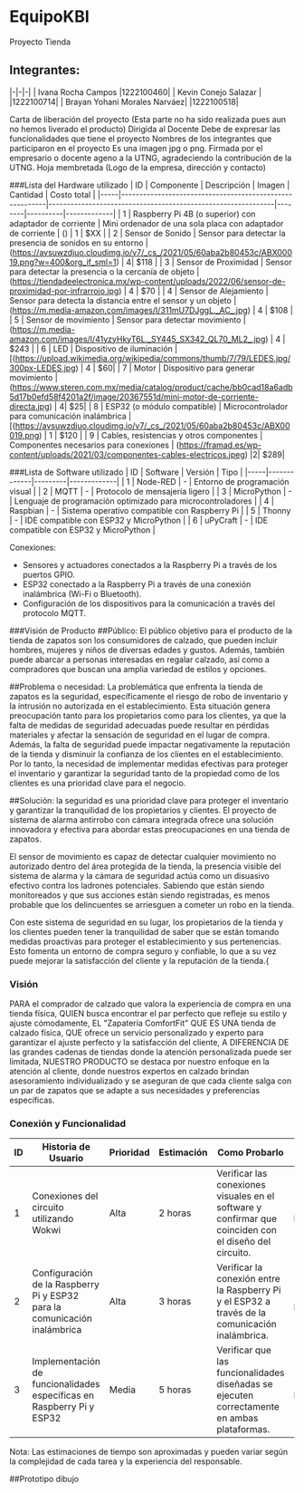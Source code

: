 # EquipoKBI
Proyecto Tienda

## Integrantes:
|-|-|-|
| Ivana Rocha Campos |1222100460|
| Kevin Conejo Salazar |  |1222100714| 
| Brayan Yohani Morales Narváez| |1222100518|

Carta de liberación del proyecto (Esta parte no ha sido realizada pues aun no hemos liverado el producto)
Dirigida al Docente
Debe de expresar las funcionalidades que tiene el proyecto
Nombres de los integrantes que participaron en el proyecto
Es una imagen jpg o png.
Firmada por el empresario o docente ageno a la UTNG, agradeciendo la contribución de la UTNG.
Hoja membretada (Logo de la empresa, dirección y contacto)

###Lista del Hardware utilizado
| ID  | Componente                                              | Descripción                                                  | Imagen | Cantidad | Costo total |
|-----|---------------------------------------------------------|--------------------------------------------------------------|--------|----------|-------------|
| 1   | Raspberry Pi 4B (o superior) con adaptador de corriente | Mini ordenador de una sola placa con adaptador de corriente | () | 1        | $XX         |
| 2   | Sensor de Sonido                                        | Sensor para detectar la presencia de sonidos en su entorno    | (https://avsuwzdjuo.cloudimg.io/v7/_cs_/2021/05/60aba2b80453c/ABX00019.png?w=400&org_if_sml=1) | 4| $118      |
| 3   | Sensor de  Proximidad                                   | Sensor para  detectar la presencia o la cercanía de objeto    | (https://tiendadeelectronica.mx/wp-content/uploads/2022/06/sensor-de-proximidad-por-infrarrojo.jpg) | 4 | $70 |
| 4   | Sensor de  Alejamiento                                  | Sensor para detecta la distancia entre el sensor y un objeto | (https://m.media-amazon.com/images/I/311mU7DJggL._AC_.jpg) | 4        | $108         |
| 5   | Sensor de movimiento                                    | Sensor para detectar movimiento                              | (https://m.media-amazon.com/images/I/41yzyHkyT6L._SY445_SX342_QL70_ML2_.jpg) | 4        | $243         |
| 6   | LED                                                     | Dispositivo de iluminación                                   | [(https://upload.wikimedia.org/wikipedia/commons/thumb/7/79/LEDES.jpg/300px-LEDES.jpg) | 4        | $60|
| 7   | Motor                                                   | Dispositivo para generar movimiento                           | (https://www.steren.com.mx/media/catalog/product/cache/bb0cad18a6adb5d17b0efd58f4201a2f/image/20367551d/mini-motor-de-corriente-directa.jpg) | 4| $25|
| 8 | ESP32 (o módulo compatible)                            | Microcontrolador para comunicación inalámbrica               | [(https://avsuwzdjuo.cloudimg.io/v7/_cs_/2021/05/60aba2b80453c/ABX00019.png) | 1 | $120         |
| 9  | Cables, resistencias y otros componentes                | Componentes necesarios para conexiones                        | (https://framad.es/wp-content/uploads/2021/03/componentes-cables-electricos.jpeg) |2| $289|



###Lista de Software utilizado
| ID  | Software    | Versión | Tipo        |
|-----|-------------|---------|-------------|
| 1   | Node-RED    | -       | Entorno de programación visual |
| 2   | MQTT        | -       | Protocolo de mensajería ligero |
| 3   | MicroPython | -       | Lenguaje de programación optimizado para microcontroladores |
| 4   | Raspbian    | -       | Sistema operativo compatible con Raspberry Pi |
| 5   | Thonny      | -       | IDE compatible con ESP32 y MicroPython |
| 6   | uPyCraft    | -       | IDE compatible con ESP32 y MicroPython |

Conexiones:
- Sensores y actuadores conectados a la Raspberry Pi a través de los puertos GPIO.
- ESP32 conectado a la Raspberry Pi a través de una conexión inalámbrica (Wi-Fi o Bluetooth).
- Configuración de los dispositivos para la comunicación a través del protocolo MQTT.


###Visión de Producto 
##Público:
El público objetivo para el producto de la tienda de zapatos son los consumidores de calzado, 
que pueden incluir hombres, mujeres y niños de diversas edades y gustos. Además, también 
puede abarcar a personas interesadas en regalar calzado, así 
como a compradores que buscan una amplia variedad de estilos y opciones.

##Problema o necesidad:
La problemática que enfrenta la tienda de zapatos es la seguridad, específicamente 
el riesgo de robo de inventario y la intrusión no autorizada en el establecimiento.
Esta situación genera preocupación tanto para los propietarios como para los clientes, ya que 
la falta de medidas de seguridad adecuadas puede resultar en pérdidas materiales y afectar la 
sensación de seguridad en el lugar de compra. Además, la falta de seguridad puede impactar negativamente 
la reputación de la tienda y disminuir la confianza de los clientes en el establecimiento. Por lo tanto,
la necesidad de implementar medidas efectivas para proteger el inventario y garantizar la seguridad tanto 
de la propiedad como de los clientes es una prioridad clave para el negocio.

##Solución:
la seguridad es una prioridad clave para proteger el inventario y garantizar 
la tranquilidad de los propietarios y clientes. El proyecto de sistema de alarma 
antirrobo con cámara integrada ofrece una solución innovadora y efectiva para abordar 
estas preocupaciones en una tienda de zapatos.

El sensor de movimiento es capaz de detectar cualquier movimiento no autorizado 
dentro del área protegida de la tienda, la presencia visible del sistema de alarma
 y la cámara de seguridad actúa como un disuasivo efectivo contra los ladrones potenciales. 
Sabiendo que están siendo monitoreados y que sus acciones están siendo registradas, 
es menos probable que los delincuentes se arriesguen a cometer un robo en la tienda.

Con este sistema de seguridad en su lugar, los propietarios de la tienda y los clientes pueden
 tener la tranquilidad de saber que se están tomando medidas proactivas para proteger el establecimiento
 y sus pertenencias. Esto fomenta un entorno de compra seguro y confiable, lo que a su vez puede mejorar
 la satisfacción del cliente y la reputación de la tienda.{

### Visión
PARA el comprador de calzado que valora la experiencia de compra en una tienda física,
QUIEN busca encontrar el par perfecto que refleje su estilo y ajuste cómodamente,
EL "Zapatería ComfortFit" QUE ES UNA tienda de calzado física,
QUE ofrece un servicio personalizado y experto para garantizar el ajuste perfecto y la satisfacción del cliente,
A DIFERENCIA DE las grandes cadenas de tiendas donde la atención personalizada puede ser limitada,
NUESTRO PRODUCTO se destaca por nuestro enfoque en la atención al cliente, donde nuestros expertos en calzado brindan asesoramiento 
individualizado y se aseguran de que cada cliente salga con un par de zapatos que se adapte a sus necesidades y preferencias específicas.


### Conexión y Funcionalidad 
| ID  | Historia de Usuario                            | Prioridad | Estimación | Como Probarlo   | Responsable |
|-----|-----------------------------------------------|-----------|------------|-----------------|-------------|
| 1   | Conexiones del circuito utilizando Wokwi    | Alta      | 2 horas    | Verificar las conexiones visuales en el software y confirmar que coinciden con el diseño del circuito. | [Nombre del Responsable] |
| 2   | Configuración de la Raspberry Pi y ESP32 para la comunicación inalámbrica | Alta | 3 horas | Verificar la conexión entre la Raspberry Pi y el ESP32 a través de la comunicación inalámbrica. | [Nombre del Responsable] |
| 3   | Implementación de funcionalidades específicas en Raspberry Pi y ESP32 | Media | 5 horas | Verificar que las funcionalidades diseñadas se ejecuten correctamente en ambas plataformas. | [Nombre del Responsable] |

Nota: Las estimaciones de tiempo son aproximadas y pueden variar según la complejidad de cada tarea y la experiencia del responsable.


##Prototipo dibujo
